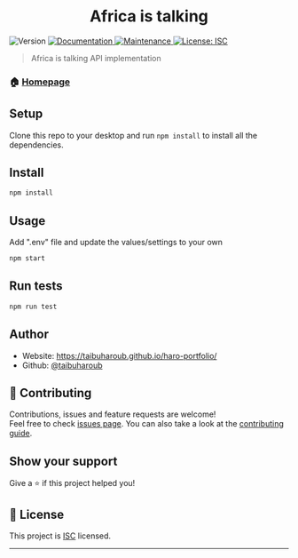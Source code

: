 <h1 align="center">Africa is talking</h1>
<p>
  <img alt="Version" src="https://img.shields.io/badge/version-1.0.0-blue.svg?cacheSeconds=2592000" />
  <a href="https://github.com/taibuharoub/africastalking-api#readme" target="_blank">
    <img alt="Documentation" src="https://img.shields.io/badge/documentation-yes-brightgreen.svg" />
  </a>
  <a href="https://github.com/taibuharoub/africastalking-api/graphs/commit-activity" target="_blank">
    <img alt="Maintenance" src="https://img.shields.io/badge/Maintained%3F-yes-green.svg" />
  </a>
  <a href="https://github.com/taibuharoub/africastalking-api/blob/master/LICENSE" target="_blank">
    <img alt="License: ISC" src="https://img.shields.io/github/license/taibuharoub/africastalking-api" />
  </a>
</p>

> Africa is talking API implementation

### 🏠 [Homepage](https://github.com/taibuharoub/africastalking-api#readme)

## Setup
Clone this repo to your desktop and run `npm install` to install all the dependencies.
## Install

```sh
npm install
```
## Usage

Add ".env" file and update the values/settings to your own

```sh
npm start
```

## Run tests

```sh
npm run test
```

## Author

* Website: https://taibuharoub.github.io/haro-portfolio/
* Github: [@taibuharoub](https://github.com/taibuharoub)

## 🤝 Contributing

Contributions, issues and feature requests are welcome!<br />Feel free to check [issues page](https://github.com/taibuharoub/africastalking-api/issues). You can also take a look at the [contributing guide](https://github.com/taibuharoub/africastalking-api/blob/master/CONTRIBUTING.md).

## Show your support

Give a ⭐️ if this project helped you!

## 📝 License

This project is [ISC](https://github.com/taibuharoub/africastalking-api/blob/master/LICENSE) licensed.

***
